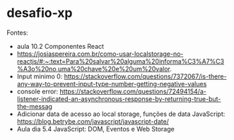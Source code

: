 # desafio-xp

Fontes:

- aula 10.2 Componentes React
- https://josiaspereira.com.br/como-usar-localstorage-no-reactjs/#:~:text=Para%20salvar%20alguma%20informa%C3%A7%C3%A3o%20no,uma%20chave%20e%20um%20valor.
- Input minimo 0: https://stackoverflow.com/questions/7372067/is-there-any-way-to-prevent-input-type-number-getting-negative-values
- console error: https://stackoverflow.com/questions/72494154/a-listener-indicated-an-asynchronous-response-by-returning-true-but-the-messag
- Adicionar data de acesso ao local storage, funções de data JavaScript: https://blog.betrybe.com/javascript/javascript-date/
- Aula dia 5.4 JavaScript: DOM, Eventos e Web Storage



